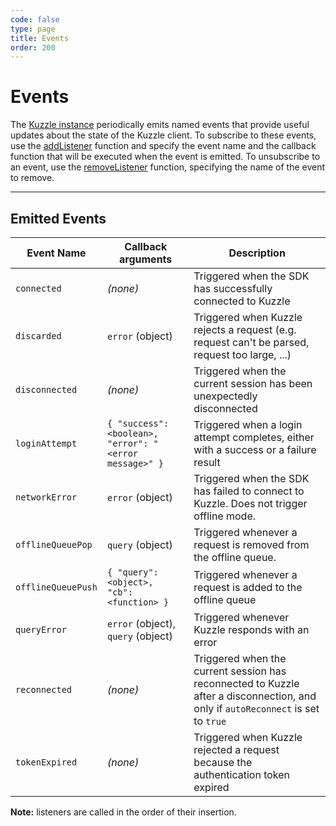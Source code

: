 ```yaml
---
code: false
type: page
title: Events
order: 200
---
```


# Events

The [Kuzzle instance](/sdk/php/3/core-classes/kuzzle/) periodically emits named events that provide useful updates about the state of the Kuzzle client. To subscribe to these events, use the [addListener](/sdk/php/3/core-classes/kuzzle/add-listener/) function and specify the event name and the callback function that will be executed when the event is emitted. To unsubscribe to an event, use the [removeListener](/sdk/php/3/core-classes/kuzzle/remove-listener/) function, specifying the name of the event to remove.

---

## Emitted Events

| Event Name         | Callback arguments                                     | Description                                                                                                                      |
| ------------------ | ------------------------------------------------------ | -------------------------------------------------------------------------------------------------------------------------------- |
| `connected`        | _(none)_                                               | Triggered when the SDK has successfully connected to Kuzzle                                                                      |
| `discarded`        | `error` (object)                                       | Triggered when Kuzzle rejects a request (e.g. request can't be parsed, request too large, ...)                                   |
| `disconnected`     | _(none)_                                               | Triggered when the current session has been unexpectedly disconnected                                                            |
| `loginAttempt`     | `{ "success": <boolean>, "error": "<error message>" }` | Triggered when a login attempt completes, either with a success or a failure result                                              |
| `networkError`     | `error` (object)                                       | Triggered when the SDK has failed to connect to Kuzzle. Does not trigger offline mode.                                           |
| `offlineQueuePop`  | `query` (object)                                       | Triggered whenever a request is removed from the offline queue.                                                                  |
| `offlineQueuePush` | `{ "query": <object>, "cb": <function> }`              | Triggered whenever a request is added to the offline queue                                                                       |
| `queryError`       | `error` (object), `query` (object)                     | Triggered whenever Kuzzle responds with an error                                                                                 |
| `reconnected`      | _(none)_                                               | Triggered when the current session has reconnected to Kuzzle after a disconnection, and only if `autoReconnect` is set to `true` |
| `tokenExpired`     | _(none)_                                               | Triggered when Kuzzle rejected a request because the authentication token expired                                                |

**Note:** listeners are called in the order of their insertion.
